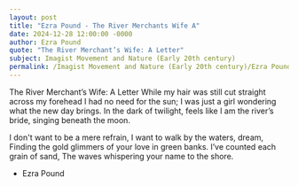 ```yaml
---
layout: post
title: "Ezra Pound - The River Merchants Wife A"
date: 2024-12-28 12:00:00 -0000
author: Ezra Pound
quote: "The River Merchant’s Wife: A Letter"
subject: Imagist Movement and Nature (Early 20th century)
permalink: /Imagist Movement and Nature (Early 20th century)/Ezra Pound/Ezra Pound - The River Merchants Wife A
---
```


The River Merchant’s Wife: A Letter
While my hair was still cut straight across my forehead
I had no need for the sun;
I was just a girl wondering what the new day brings.
In the dark of twilight, feels like
I am the river’s bride, singing beneath the moon.

I don't want to be a mere refrain,
I want to walk by the waters, dream,
Finding the gold glimmers of your love in green banks.
I’ve counted each grain of sand,
The waves whispering your name to the shore.

- Ezra Pound
